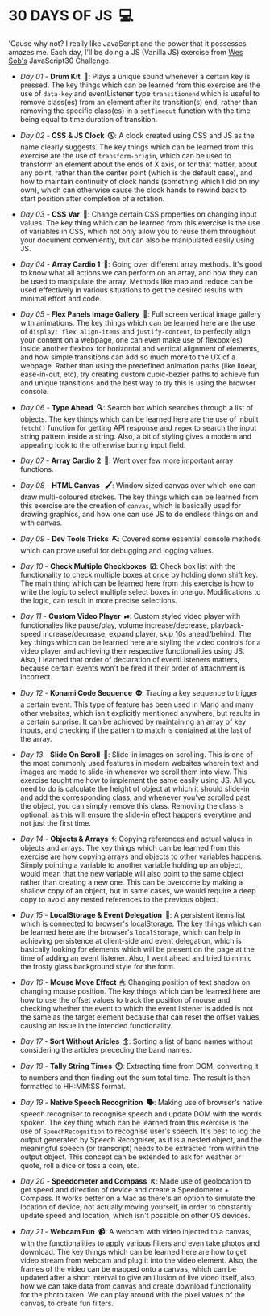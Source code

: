 # 30 DAYS OF JS &nbsp;💻

'Cause why not? I really like JavaScript and the power that it possesses amazes me. Each day, I'll be doing a JS (Vanilla JS) exercise from [Wes Sob's](https://github.com/wesbos/JavaScript30) JavaScript30 Challenge.

- *Day 01* - **Drum Kit &nbsp;🎵**: Plays a unique sound whenever a certain key is pressed. The key things which can be learned from this exercise are the use of ```data-key``` and eventListener type ```transitionend``` which is useful to remove class(es) from an element after its transition(s) end, rather than removing the specific class(es) in a ```setTimeout``` function with the time being equal to time duration of transition.

- *Day 02* - **CSS & JS Clock &nbsp;🕓**: A clock created using CSS and JS as the name clearly suggests. The key things which can be learned from this exercise are the use of ```transform-origin```, which can be used to transform an element about the ends of X axis, or for that matter, about any point, rather than the center point (which is the default case), and how to maintain continuity of clock hands (something which I did on my own), which can otherwise cause the clock hands to rewind back to start position after completion of a rotation.

- *Day 03* - **CSS Var &nbsp;🎨**: Change certain CSS properties on changing input values. The key thing which can be learned from this exercise is the use of variables in CSS, which not only allow you to reuse them throughout your document conveniently, but can also be manipulated easily using JS.

- *Day 04* - **Array Cardio 1 &nbsp;💪**: Going over different array methods. It's good to know what all actions we can perform on an array, and how they can be used to manipulate the array. Methods like map and reduce can be used effectively in various situations to get the desired results with minimal effort and code.

- *Day 05* - **Flex Panels Image Gallery &nbsp;🌆**: Full screen vertical image gallery with animations. The key things which can be learned here are the use of ```display: flex```, ```align-items``` and ```justify-content```, to perfectly align your content on a webpage, one can even make use of flexbox(es) inside another flexbox for horizontal and vertical alignment of elements, and how simple transitions can add so much more to the UX of a webpage. Rather than using the predefined animation paths (like linear, ease-in-out, etc), try creating custom cubic-bezier paths to achieve fun and unique transitions and the best way to try this is using the browser console.

- *Day 06* - **Type Ahead &nbsp;🔍**: Search box which searches through a list of objects. The key things which can be learned here are the use of inbuilt ```fetch()``` function for getting API response and ```regex``` to search the input string pattern inside a string. Also, a bit of styling gives a modern and appealing look to the otherwise boring input field.

- *Day 07* - **Array Cardio 2 &nbsp;💪**: Went over few more important array functions.

- *Day 08* - **HTML Canvas &nbsp; 🖌**: Window sized canvas over which one can draw multi-coloured strokes. The key things which can be learned from this exercise are the creation of ```canvas```, which is basically used for drawing graphics, and how one can use JS to do endless things on and with canvas.

- *Day 09* - **Dev Tools Tricks &nbsp;⛏**: Covered some essential console methods which can prove useful for debugging and logging values.

- *Day 10* - **Check Multiple Checkboxes &nbsp;☑**: Check box list with the functionality to check multiple boxes at once by holding down shift key. The main thing which can be learned here from this exercise is how to write the logic to select multiple select boxes in one go. Modifications to the logic, can result in more precise selections.

- *Day 11* - **Custom Video Player &nbsp;⏯**: Custom styled video player with functionalies like pause/play, volume increase/decrease, playback-speed increase/decrease, expand player, skip 10s ahead/behind. The key things which can be learned here are styling the video controls for a video player and achieving their respective functionalities using JS. Also, I learned that order of declaration of eventListeners matters, because certain events won't be fired if their order of attachment is incorrect.

- *Day 12* - **Konami Code Sequence &nbsp;👽**: Tracing a key sequence to trigger a certain event. This type of feature has been used in Mario and many other websites, which isn't explicitly mentioned anywhere, but results in a certain surprise. It can be achieved by maintaining an array of key inputs, and checking if the pattern to match is contained at the last of the array.

- *Day 13* - **Slide On Scroll &nbsp;📜**: Slide-in images on scrolling. This is one of the most commonly used features in modern websites wherein text and images are made to slide-in whenever we scroll them into view. This exercise taught me how to implement the same easily using JS. All you need to do is calculate the height of object at which it should slide-in and add the corresponding class, and whenever you've scrolled past the object, you can simply remove this class. Removing the class is optional, as this will ensure the slide-in effect happens everytime and not just the first time.

- *Day 14* - **Objects & Arrays &nbsp;🌀**: Copying references and actual values in objects and arrays. The key things which can be learned from this exercise are how copying arrays and objects to other variables happens. Simply pointing a variable to another variable holding up an object, would mean that the new variable will also point to the same object rather than creating a new one. This can be overcome by making a shallow copy of an object, but in same cases, we would require a deep copy to avoid any nested references to the previous object.

- *Day 15* - **LocalStorage & Event Delegation &nbsp;🏪**: A persistent items list which is connected to browser's localStorage. The key things which can be learned here are the browser's ```localStorage```, which can help in achieving persistence at client-side and event delegation, which is basically looking for elements which will be present on the page at the time of adding an event listener. Also, I went ahead and tried to mimic the frosty glass background style for the form.

- *Day 16* - **Mouse Move Effect &nbsp;🖱**: Changing position of text shadow on changing mouse position. The key things which can be learned here are how to use the offset values to track the position of mouse and checking whether the event to which the event listener is added is not the same as the target element because that can reset the offset values, causing an issue in the intended functionality.

- *Day 17* - **Sort Without Aricles &nbsp;↕**: Sorting a list of band names without considering the articles preceding the band names.

- *Day 18* - **Tally String Times &nbsp;🕒**: Extracting time from DOM, converting it to numbers and then finding out the sum total time. The result is then formatted to HH:MM:SS format.

- *Day 19* - **Native Speech Recognition &nbsp;🗣**: Making use of browser's native speech recogniser to recognise speech and update DOM with the words spoken. The key thing which can be learned from this exercise is the use of ```SpeechRecognition``` to recognise user's speech. It's best to log the output generated by Speech Recogniser, as it is a nested object, and the meaningful speech (or transcript) needs to be extracted from within the output object. This concept can be extended to ask for weather or quote, roll a dice or toss a coin, etc.

- *Day 20* - **Speedometer and Compass &nbsp;↖**: Made use of geolocation to get speed and direction of device and create a Speedometer + Compass. It works better on a Mac as there's an option to simulate the location of device, not actually moving yourself, in order to constantly update speed and location, which isn't possible on other OS devices.

- *Day 21* - **Webcam Fun &nbsp;📹**: A webcam with video injected to a canvas, with the functionalities to apply various filters and even take photos and download. The key things which can be learned here are how to get video stream from webcam and plug it into the video element. Also, the frames of the video can be mapped onto a canvas, which can be updated after a short interval to give an illusion of live video itself, also, how we can take data from canvas and create download functionality for the photo taken. We can play around with the pixel values of the canvas, to create fun filters. 